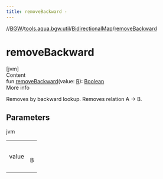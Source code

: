 ```yaml
---
title: removeBackward -
---
```

//[BGW](../../../index.md)/[tools.aqua.bgw.util](../index.md)/[BidirectionalMap](index.md)/[removeBackward](remove-backward.md)



# removeBackward  
[jvm]  
Content  
fun [removeBackward](remove-backward.md)(value: [R](index.md)): [Boolean](https://kotlinlang.org/api/latest/jvm/stdlib/kotlin/-boolean/index.html)  
More info  


Removes by backward lookup. Removes relation A -> B.



## Parameters  
  
jvm  
  
| | |
|---|---|
| <a name="tools.aqua.bgw.util/BidirectionalMap/removeBackward/#TypeParam(bounds=[kotlin.Any])/PointingToDeclaration/"></a>value| <a name="tools.aqua.bgw.util/BidirectionalMap/removeBackward/#TypeParam(bounds=[kotlin.Any])/PointingToDeclaration/"></a><br><br>B<br><br>|
  
  



